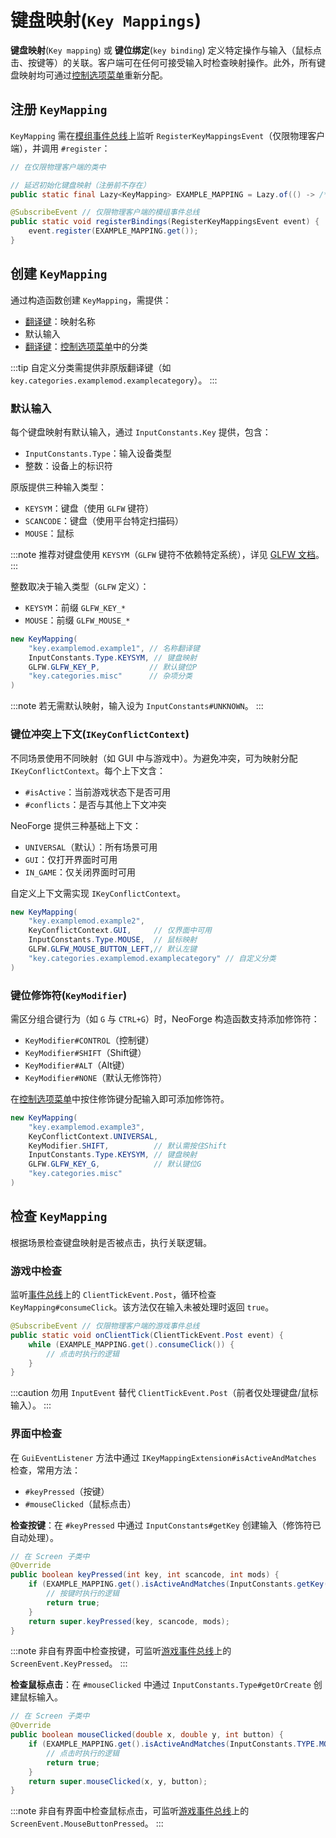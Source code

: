 # **键盘映射**(`Key Mappings`)

**键盘映射**(`Key mapping`) 或 **键位绑定**(`key binding`) 定义特定操作与输入（鼠标点击、按键等）的关联。客户端可在任何可接受输入时检查映射操作。此外，所有键盘映射均可通过[控制选项菜单](controls)重新分配。

## 注册 `KeyMapping`

`KeyMapping` 需在[模组事件总线](eventbus)上监听 `RegisterKeyMappingsEvent`（仅限物理客户端），并调用 `#register`：

```java
// 在仅限物理客户端的类中

// 延迟初始化键盘映射（注册前不存在）
public static final Lazy<KeyMapping> EXAMPLE_MAPPING = Lazy.of(() -> /*...*/);

@SubscribeEvent // 仅限物理客户端的模组事件总线
public static void registerBindings(RegisterKeyMappingsEvent event) {
    event.register(EXAMPLE_MAPPING.get());
}
```

## 创建 `KeyMapping`

通过构造函数创建 `KeyMapping`，需提供：
- [翻译键](tk)：映射名称
- 默认输入
- [翻译键](tk)：[控制选项菜单](controls)中的分类

:::tip
自定义分类需提供非原版翻译键（如 `key.categories.examplemod.examplecategory`）。
:::

### 默认输入

每个键盘映射有默认输入，通过 `InputConstants.Key` 提供，包含：
- `InputConstants.Type`：输入设备类型
- 整数：设备上的标识符

原版提供三种输入类型：
- `KEYSYM`：键盘（使用 `GLFW` 键符）
- `SCANCODE`：键盘（使用平台特定扫描码）
- `MOUSE`：鼠标

:::note
推荐对键盘使用 `KEYSYM`（`GLFW` 键符不依赖特定系统），详见 [GLFW 文档](keyinput)。
:::

整数取决于输入类型（`GLFW` 定义）：
- `KEYSYM`：前缀 `GLFW_KEY_*`
- `MOUSE`：前缀 `GLFW_MOUSE_*`

```java
new KeyMapping(
    "key.examplemod.example1", // 名称翻译键
    InputConstants.Type.KEYSYM, // 键盘映射
    GLFW.GLFW_KEY_P,           // 默认键位P
    "key.categories.misc"      // 杂项分类
)
```

:::note
若无需默认映射，输入设为 `InputConstants#UNKNOWN`。
:::

### **键位冲突上下文**(`IKeyConflictContext`)

不同场景使用不同映射（如 GUI 中与游戏中）。为避免冲突，可为映射分配 `IKeyConflictContext`。每个上下文含：
- `#isActive`：当前游戏状态下是否可用
- `#conflicts`：是否与其他上下文冲突

NeoForge 提供三种基础上下文：
- `UNIVERSAL`（默认）：所有场景可用
- `GUI`：仅打开界面时可用
- `IN_GAME`：仅关闭界面时可用

自定义上下文需实现 `IKeyConflictContext`。

```java
new KeyMapping(
    "key.examplemod.example2",
    KeyConflictContext.GUI,     // 仅界面中可用
    InputConstants.Type.MOUSE,  // 鼠标映射
    GLFW.GLFW_MOUSE_BUTTON_LEFT,// 默认左键
    "key.categories.examplemod.examplecategory" // 自定义分类
)
```

### **键位修饰符**(`KeyModifier`)

需区分组合键行为（如 `G` 与 `CTRL+G`）时，NeoForge 构造函数支持添加修饰符：
- `KeyModifier#CONTROL`（控制键）
- `KeyModifier#SHIFT`（Shift键）
- `KeyModifier#ALT`（Alt键）
- `KeyModifier#NONE`（默认无修饰符）

在[控制选项菜单](controls)中按住修饰键分配输入即可添加修饰符。

```java
new KeyMapping(
    "key.examplemod.example3",
    KeyConflictContext.UNIVERSAL,
    KeyModifier.SHIFT,          // 默认需按住Shift
    InputConstants.Type.KEYSYM, // 键盘映射
    GLFW.GLFW_KEY_G,            // 默认键位G
    "key.categories.misc"
)
```

## 检查 `KeyMapping`

根据场景检查键盘映射是否被点击，执行关联逻辑。

### 游戏中检查

监听[事件总线](eventbus)上的 `ClientTickEvent.Post`，循环检查 `KeyMapping#consumeClick`。该方法仅在输入未被处理时返回 `true`。

```java
@SubscribeEvent // 仅限物理客户端的游戏事件总线
public static void onClientTick(ClientTickEvent.Post event) {
    while (EXAMPLE_MAPPING.get().consumeClick()) {
        // 点击时执行的逻辑
    }
}
```

:::caution
勿用 `InputEvent` 替代 `ClientTickEvent.Post`（前者仅处理键盘/鼠标输入）。
:::

### 界面中检查

在 `GuiEventListener` 方法中通过 `IKeyMappingExtension#isActiveAndMatches` 检查，常用方法：
- `#keyPressed`（按键）
- `#mouseClicked`（鼠标点击）

**检查按键**：在 `#keyPressed` 中通过 `InputConstants#getKey` 创建输入（修饰符已自动处理）。

```java
// 在 Screen 子类中
@Override
public boolean keyPressed(int key, int scancode, int mods) {
    if (EXAMPLE_MAPPING.get().isActiveAndMatches(InputConstants.getKey(key, scancode))) {
        // 按键时执行的逻辑
        return true;
    }
    return super.keyPressed(key, scancode, mods);
} 
```

:::note
非自有界面中检查按键，可监听[游戏事件总线](eventbus)上的 `ScreenEvent.KeyPressed`。
:::

**检查鼠标点击**：在 `#mouseClicked` 中通过 `InputConstants.Type#getOrCreate` 创建鼠标输入。

```java
// 在 Screen 子类中
@Override
public boolean mouseClicked(double x, double y, int button) {
    if (EXAMPLE_MAPPING.get().isActiveAndMatches(InputConstants.TYPE.MOUSE.getOrCreate(button))) {
        // 点击时执行的逻辑
        return true;
    }
    return super.mouseClicked(x, y, button);
} 
```

:::note
非自有界面中检查鼠标点击，可监听[游戏事件总线](eventbus)上的 `ScreenEvent.MouseButtonPressed`。
:::

[eventbus]: ../concepts/events.md#registering-an-event-handler
[controls]: https://minecraft.wiki/w/Options#Controls
[tk]: ../resources/client/i18n.md#components
[keyinput]: https://www.glfw.org/docs/3.3/input_guide.html#input_key